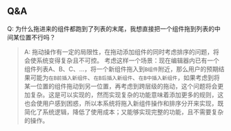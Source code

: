 ## Q&A

Q: 为什么拖进来的组件都跑到了列表的末尾，我想直接把一个组件拖到列表的中间某位置不行吗？

> A: 拖动操作有一定的局限性，在拖动添加组件的同时考虑排序的问题，将会使系统变得复杂且不可控。
考虑这样一个场景：现在编辑器内已有一个组件列表A、B、C、...，将一个新组件拖入到`B组件`附近，那么用户的预期结果可能为`在B前插入新组件`、`在B后插入新组件`、`在B中插入新组件`，如果考虑到将某一位置的组件拖动到另一位置，再考虑到跨层级的拖动，这个问题将会更加复杂。这是可以实现的，然而实现复杂的功能意味着添加更多的规则，这也会使用户感到困惑，所以本系统将拖入新组件操作和排序分开来实现，既简化了系统逻辑，降低了使用成本；又能够实现完整的功能，且不需要复杂的操作。